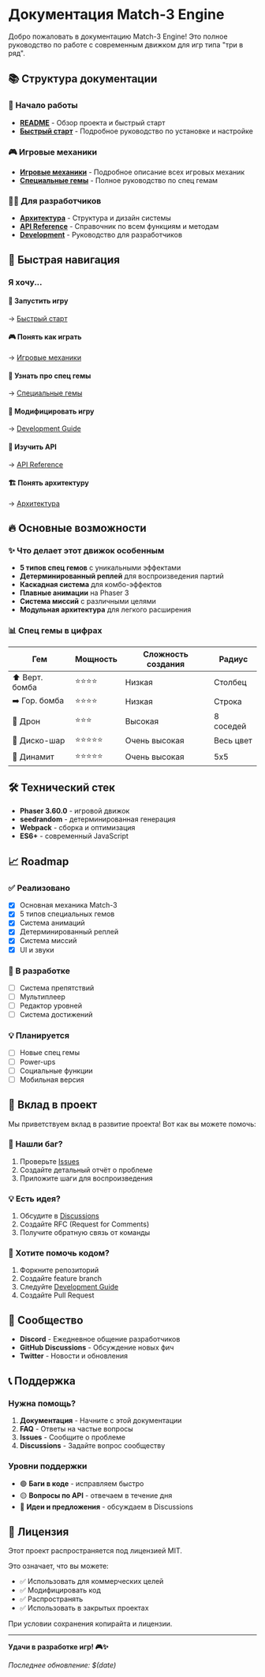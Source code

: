 # Документация Match-3 Engine

Добро пожаловать в документацию Match-3 Engine! Это полное руководство по работе с современным движком для игр типа "три в ряд".

## 📚 Структура документации

### 🚀 Начало работы
- **[README](README.md)** - Обзор проекта и быстрый старт
- **[Быстрый старт](GETTING_STARTED.md)** - Подробное руководство по установке и настройке

### 🎮 Игровые механики
- **[Игровые механики](GAME_MECHANICS.md)** - Подробное описание всех игровых механик
- **[Специальные гемы](SPECIAL_GEMS.md)** - Полное руководство по спец гемам

### 👨‍💻 Для разработчиков
- **[Архитектура](ARCHITECTURE.md)** - Структура и дизайн системы
- **[API Reference](API_REFERENCE.md)** - Справочник по всем функциям и методам
- **[Development](DEVELOPMENT.md)** - Руководство для разработчиков

## 🎯 Быстрая навигация

### Я хочу...

#### 🏁 Запустить игру
→ [Быстрый старт](GETTING_STARTED.md#установка)

#### 🎮 Понять как играть
→ [Игровые механики](GAME_MECHANICS.md#основные-принципы)

#### 💎 Узнать про спец гемы
→ [Специальные гемы](SPECIAL_GEMS.md)

#### 🔧 Модифицировать игру
→ [Development Guide](DEVELOPMENT.md#добавление-новых-фич)

#### 📖 Изучить API
→ [API Reference](API_REFERENCE.md)

#### 🏗️ Понять архитектуру
→ [Архитектура](ARCHITECTURE.md)

## 🔥 Основные возможности

### ✨ Что делает этот движок особенным

- **5 типов спец гемов** с уникальными эффектами
- **Детерминированный реплей** для воспроизведения партий
- **Каскадная система** для комбо-эффектов
- **Плавные анимации** на Phaser 3
- **Система миссий** с различными целями
- **Модульная архитектура** для легкого расширения

### 📊 Спец гемы в цифрах

| Гем | Мощность | Сложность создания | Радиус |
|-----|----------|-------------------|---------|
| ⬆️ Верт. бомба | ⭐⭐⭐⭐ | Низкая | Столбец |
| ➡️ Гор. бомба | ⭐⭐⭐⭐ | Низкая | Строка |
| 🚁 Дрон | ⭐⭐⭐ | Высокая | 8 соседей |
| 💫 Диско-шар | ⭐⭐⭐⭐⭐ | Очень высокая | Весь цвет |
| 🧨 Динамит | ⭐⭐⭐⭐⭐ | Очень высокая | 5x5 |

## 🛠️ Технический стек

- **Phaser 3.60.0** - игровой движок
- **seedrandom** - детерминированная генерация
- **Webpack** - сборка и оптимизация
- **ES6+** - современный JavaScript

## 📈 Roadmap

### ✅ Реализовано
- [x] Основная механика Match-3
- [x] 5 типов специальных гемов
- [x] Система анимаций
- [x] Детерминированный реплей
- [x] Система миссий
- [x] UI и звуки

### 🔄 В разработке
- [ ] Система препятствий
- [ ] Мультиплеер
- [ ] Редактор уровней
- [ ] Система достижений

### 💡 Планируется
- [ ] Новые спец гемы
- [ ] Power-ups
- [ ] Социальные функции
- [ ] Мобильная версия

## 🤝 Вклад в проект

Мы приветствуем вклад в развитие проекта! Вот как вы можете помочь:

### 🐛 Нашли баг?
1. Проверьте [Issues](https://github.com/ZDragon/dmatch3/issues)
2. Создайте детальный отчёт о проблеме
3. Приложите шаги для воспроизведения

### 💡 Есть идея?
1. Обсудите в [Discussions](https://github.com/ZDragon/dmatch3/discussions)
2. Создайте RFC (Request for Comments)
3. Получите обратную связь от команды

### 🔧 Хотите помочь кодом?
1. Форкните репозиторий
2. Создайте feature branch
3. Следуйте [Development Guide](DEVELOPMENT.md)
4. Создайте Pull Request

## 💬 Сообщество

- **Discord** - Ежедневное общение разработчиков
- **GitHub Discussions** - Обсуждение новых фич
- **Twitter** - Новости и обновления

## 📞 Поддержка

### Нужна помощь?

1. **Документация** - Начните с этой документации
2. **FAQ** - Ответы на частые вопросы
3. **Issues** - Сообщите о проблеме
4. **Discussions** - Задайте вопрос сообществу

### Уровни поддержки

- 🟢 **Баги в коде** - исправляем быстро
- 🟡 **Вопросы по API** - отвечаем в течение дня
- 🔵 **Идеи и предложения** - обсуждаем в Discussions

## 📝 Лицензия

Этот проект распространяется под лицензией MIT. 

Это означает, что вы можете:
- ✅ Использовать для коммерческих целей
- ✅ Модифицировать код
- ✅ Распространять
- ✅ Использовать в закрытых проектах

При условии сохранения копирайта и лицензии.

---

**Удачи в разработке игр! 🎮✨**

*Последнее обновление: $(date)* 